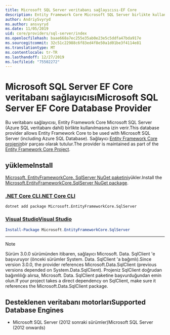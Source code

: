 ```yaml
---
title: Microsoft SQL Server veritabanı sağlayıcısı-EF Core
description: Entity Framework Core Microsoft SQL Server birlikte kullanılmasına izin veren veritabanı sağlayıcısına yönelik belgeler
author: AndriySvyryd
ms.author: ansvyryd
ms.date: 11/05/2019
uid: core/providers/sql-server/index
ms.openlocfilehash: baae668a7ec255e35ab0e23e5c5ddfa47bda917e
ms.sourcegitcommit: 32c51c22988c6f83ed4f8e50a1d01be3f4114e81
ms.translationtype: MT
ms.contentlocale: tr-TR
ms.lasthandoff: 12/27/2019
ms.locfileid: "75502272"
---
```

# <a name="microsoft-sql-server-ef-core-database-provider"></a><span data-ttu-id="b2895-103">Microsoft SQL Server EF Core veritabanı sağlayıcısı</span><span class="sxs-lookup"><span data-stu-id="b2895-103">Microsoft SQL Server EF Core Database Provider</span></span>

<span data-ttu-id="b2895-104">Bu veritabanı sağlayıcısı, Entity Framework Core Microsoft SQL Server (Azure SQL veritabanı dahil) birlikte kullanılmasına izin verir.</span><span class="sxs-lookup"><span data-stu-id="b2895-104">This database provider allows Entity Framework Core to be used with Microsoft SQL Server (including Azure SQL Database).</span></span> <span data-ttu-id="b2895-105">Sağlayıcı [Entity Framework Core projenin](https://github.com/aspnet/EntityFrameworkCore)bir parçası olarak tutulur.</span><span class="sxs-lookup"><span data-stu-id="b2895-105">The provider is maintained as part of the [Entity Framework Core Project](https://github.com/aspnet/EntityFrameworkCore).</span></span>

## <a name="install"></a><span data-ttu-id="b2895-106">yükleme</span><span class="sxs-lookup"><span data-stu-id="b2895-106">Install</span></span>

<span data-ttu-id="b2895-107">[Microsoft. EntityFrameworkCore. SqlServer NuGet paketini](https://www.nuget.org/packages/Microsoft.EntityFrameworkCore.SqlServer/)yükler.</span><span class="sxs-lookup"><span data-stu-id="b2895-107">Install the [Microsoft.EntityFrameworkCore.SqlServer NuGet package](https://www.nuget.org/packages/Microsoft.EntityFrameworkCore.SqlServer/).</span></span>

### <a name="net-core-clitabdotnet-core-cli"></a>[<span data-ttu-id="b2895-108">.NET Core CLI</span><span class="sxs-lookup"><span data-stu-id="b2895-108">.NET Core CLI</span></span>](#tab/dotnet-core-cli)

```dotnetcli
dotnet add package Microsoft.EntityFrameworkCore.SqlServer
```

### <a name="visual-studiotabvs"></a>[<span data-ttu-id="b2895-109">Visual Studio</span><span class="sxs-lookup"><span data-stu-id="b2895-109">Visual Studio</span></span>](#tab/vs)

``` powershell
Install-Package Microsoft.EntityFrameworkCore.SqlServer
```

***

> [!NOTE]
> <span data-ttu-id="b2895-110">Sürüm 3.0.0 sürümünden itibaren, sağlayıcı Microsoft. Data. SqlClient 'e başvuruyor (önceki sürümler System. Data. SqlClient 'a bağımlı).</span><span class="sxs-lookup"><span data-stu-id="b2895-110">Since version 3.0.0, the provider references Microsoft.Data.SqlClient (previous versions depended on System.Data.SqlClient).</span></span> <span data-ttu-id="b2895-111">Projeniz SqlClient doğrudan bağımlılığı alırsa, Microsoft. Data. SqlClient paketine başvurduğundan emin olun.</span><span class="sxs-lookup"><span data-stu-id="b2895-111">If your project takes a direct dependency on SqlClient, make sure it references the Microsoft.Data.SqlClient package.</span></span>

## <a name="supported-database-engines"></a><span data-ttu-id="b2895-112">Desteklenen veritabanı motorları</span><span class="sxs-lookup"><span data-stu-id="b2895-112">Supported Database Engines</span></span>

* <span data-ttu-id="b2895-113">Microsoft SQL Server (2012 sonraki sürümler)</span><span class="sxs-lookup"><span data-stu-id="b2895-113">Microsoft SQL Server (2012 onwards)</span></span>
